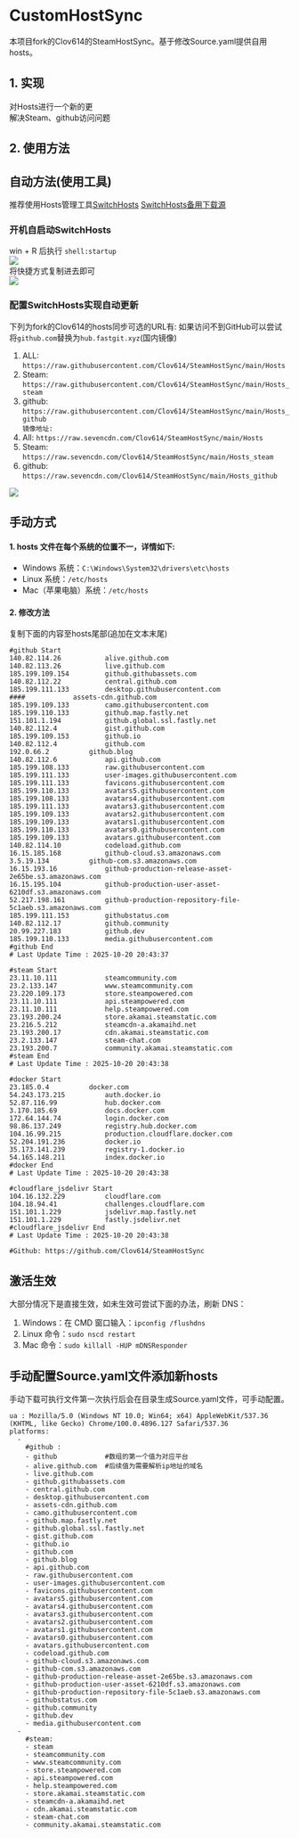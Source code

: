 # CustomHostSync
本项目fork的Clov614的SteamHostSync。基于修改Source.yaml提供自用hosts。

## 1. 实现
对Hosts进行一个新的更  
解决Steam、github访问问题

## 2. 使用方法
## 自动方法(使用工具)
推荐使用Hosts管理工具[SwitchHosts](https://github.com/oldj/SwitchHosts) 
[SwitchHosts备用下载源](https://nas.iaimi.info/s/nT5pb8jMQp32QwB)
### 开机自启动SwitchHosts
win + R 后执行 `shell:startup`    
![](/img/1.png)  
将快捷方式复制进去即可  
![](/img/2.png)  
### 配置SwitchHosts实现自动更新  
下列为fork的Clov614的hosts同步可选的URL有:
如果访问不到GitHub可以尝试将`github.com`替换为`hub.fastgit.xyz`(国内镜像)
1. ALL: `https://raw.githubusercontent.com/Clov614/SteamHostSync/main/Hosts`  
2. Steam: `https://raw.githubusercontent.com/Clov614/SteamHostSync/main/Hosts_steam`  
3. github: `https://raw.githubusercontent.com/Clov614/SteamHostSync/main/Hosts_github`    
`镜像地址:`
4. All: `https://raw.sevencdn.com/Clov614/SteamHostSync/main/Hosts`  
5. Steam: `https://raw.sevencdn.com/Clov614/SteamHostSync/main/Hosts_steam`  
6. github: `https://raw.sevencdn.com/Clov614/SteamHostSync/main/Hosts_github`  

![](/img/3.png)

## 手动方式
#### 1. hosts 文件在每个系统的位置不一，详情如下:
- Windows 系统：`C:\Windows\System32\drivers\etc\hosts`
- Linux 系统：`/etc/hosts`
- Mac（苹果电脑）系统：`/etc/hosts`

#### 2. 修改方法
复制下面的内容至hosts尾部(追加在文本末尾)

```
#github Start
140.82.114.26			alive.github.com
140.82.113.26			live.github.com
185.199.109.154			github.githubassets.com
140.82.112.22			central.github.com
185.199.111.133			desktop.githubusercontent.com
####			assets-cdn.github.com
185.199.109.133			camo.githubusercontent.com
185.199.110.133			github.map.fastly.net
151.101.1.194			github.global.ssl.fastly.net
140.82.112.4			gist.github.com
185.199.109.153			github.io
140.82.112.4			github.com
192.0.66.2			github.blog
140.82.112.6			api.github.com
185.199.108.133			raw.githubusercontent.com
185.199.111.133			user-images.githubusercontent.com
185.199.111.133			favicons.githubusercontent.com
185.199.110.133			avatars5.githubusercontent.com
185.199.108.133			avatars4.githubusercontent.com
185.199.111.133			avatars3.githubusercontent.com
185.199.109.133			avatars2.githubusercontent.com
185.199.109.133			avatars1.githubusercontent.com
185.199.110.133			avatars0.githubusercontent.com
185.199.109.133			avatars.githubusercontent.com
140.82.114.10			codeload.github.com
16.15.185.168			github-cloud.s3.amazonaws.com
3.5.19.134			github-com.s3.amazonaws.com
16.15.193.16			github-production-release-asset-2e65be.s3.amazonaws.com
16.15.195.104			github-production-user-asset-6210df.s3.amazonaws.com
52.217.198.161			github-production-repository-file-5c1aeb.s3.amazonaws.com
185.199.111.153			githubstatus.com
140.82.112.17			github.community
20.99.227.183			github.dev
185.199.110.133			media.githubusercontent.com
#github End
# Last Update Time : 2025-10-20 20:43:37 

#steam Start
23.11.10.111			steamcommunity.com
23.2.133.147			www.steamcommunity.com
23.220.109.173			store.steampowered.com
23.11.10.111			api.steampowered.com
23.11.10.111			help.steampowered.com
23.193.200.24			store.akamai.steamstatic.com
23.216.5.212			steamcdn-a.akamaihd.net
23.193.200.17			cdn.akamai.steamstatic.com
23.2.133.147			steam-chat.com
23.193.200.7			community.akamai.steamstatic.com
#steam End
# Last Update Time : 2025-10-20 20:43:38 

#docker Start
23.185.0.4			docker.com
54.243.173.215			auth.docker.io
52.87.116.99			hub.docker.com
3.170.185.69			docs.docker.com
172.64.144.74			login.docker.com
98.86.137.249			registry.hub.docker.com
104.16.99.215			production.cloudflare.docker.com
52.204.191.236			docker.io
35.173.141.239			registry-1.docker.io
54.165.148.211			index.docker.io
#docker End
# Last Update Time : 2025-10-20 20:43:38 

#cloudflare_jsdelivr Start
104.16.132.229			cloudflare.com
104.18.94.41			challenges.cloudflare.com
151.101.1.229			jsdelivr.map.fastly.net
151.101.1.229			fastly.jsdelivr.net
#cloudflare_jsdelivr End
# Last Update Time : 2025-10-20 20:43:38 

#Github: https://github.com/Clov614/SteamHostSync

```

## 激活生效
大部分情况下是直接生效，如未生效可尝试下面的办法，刷新 DNS：
1. Windows：在 CMD 窗口输入：`ipconfig /flushdns`
2. Linux 命令：`sudo nscd restart`
3. Mac 命令：`sudo killall -HUP mDNSResponder`  

## 手动配置Source.yaml文件添加新hosts  
手动下载可执行文件第一次执行后会在目录生成Source.yaml文件，可手动配置。  

```
ua : Mozilla/5.0 (Windows NT 10.0; Win64; x64) AppleWebKit/537.36 (KHTML, like Gecko) Chrome/100.0.4896.127 Safari/537.36
platforms:
  -
    #github :
    - github            #数组的第一个值为对应平台
    - alive.github.com  #后续值为需要解析ip地址的域名
    - live.github.com
    - github.githubassets.com
    - central.github.com
    - desktop.githubusercontent.com
    - assets-cdn.github.com
    - camo.githubusercontent.com
    - github.map.fastly.net
    - github.global.ssl.fastly.net
    - gist.github.com
    - github.io
    - github.com
    - github.blog
    - api.github.com
    - raw.githubusercontent.com
    - user-images.githubusercontent.com
    - favicons.githubusercontent.com
    - avatars5.githubusercontent.com
    - avatars4.githubusercontent.com
    - avatars3.githubusercontent.com
    - avatars2.githubusercontent.com
    - avatars1.githubusercontent.com
    - avatars0.githubusercontent.com
    - avatars.githubusercontent.com
    - codeload.github.com
    - github-cloud.s3.amazonaws.com
    - github-com.s3.amazonaws.com
    - github-production-release-asset-2e65be.s3.amazonaws.com
    - github-production-user-asset-6210df.s3.amazonaws.com
    - github-production-repository-file-5c1aeb.s3.amazonaws.com
    - githubstatus.com
    - github.community
    - github.dev
    - media.githubusercontent.com
  -
    #steam:
    - steam
    - steamcommunity.com
    - www.steamcommunity.com
    - store.steampowered.com
    - api.steampowered.com
    - help.steampowered.com
    - store.akamai.steamstatic.com
    - steamcdn-a.akamaihd.net
    - cdn.akamai.steamstatic.com
    - steam-chat.com
    - community.akamai.steamstatic.com
```
